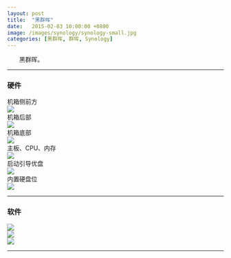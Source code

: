 ```yaml
---
layout: post
title:  "黑群晖"
date:   2015-02-03 10:00:00 +0800
image: /images/synology/synology-small.jpg
categories: [黑群晖, 群晖, Synology]
---
```


　　黑群晖。

------

<h3>硬件</h3>

<div class="row">
    <div class="col-md-4">
        <div class="panel-heading">机箱侧前方</div>
        <a href="{{site.baseurl}}/images/synology/黑群晖-侧前.jpg" target="_blank">
            <img class="thumbnail" src="{{site.baseurl}}/images/synology/黑群晖-侧前_s.jpg">
        </a>
    </div>
    <div class="col-md-4">
        <div class="panel-heading">机箱后部</div>
        <a href="{{site.baseurl}}/images/synology/黑群晖-后面.jpg" target="_blank">
            <img class="thumbnail" src="{{site.baseurl}}/images/synology/黑群晖-后面_s.jpg">
        </a>
    </div>
    <div class="col-md-4">
        <div class="panel-heading">机箱底部</div>
        <a href="{{site.baseurl}}/images/synology/黑群晖-底部.jpg" target="_blank">
            <img class="thumbnail" src="{{site.baseurl}}/images/synology/黑群晖-底部_s.jpg">
        </a>
    </div>
</div>
<div class="row">
    <div class="col-md-4">
        <div class="panel-heading">主板、CPU、内存</div>
        <a href="{{site.baseurl}}/images/synology/黑群晖-主板.jpg" target="_blank">
            <img class="thumbnail" src="{{site.baseurl}}/images/synology/黑群晖-主板_s.jpg">
        </a>
    </div>
    <div class="col-md-4">
        <div class="panel-heading">启动引导优盘</div>
        <a href="{{site.baseurl}}/images/synology/黑群晖-引导盘.jpg" target="_blank">
            <img class="thumbnail" src="{{site.baseurl}}/images/synology/黑群晖-引导盘_s.jpg">
        </a>
    </div>
    <div class="col-md-4">
        <div class="panel-heading">内置硬盘位</div>
        <a href="{{site.baseurl}}/images/synology/黑群晖-硬盘位3.jpg" target="_blank">
            <img class="thumbnail" src="{{site.baseurl}}/images/synology/黑群晖-硬盘位3_s.jpg">
        </a>
    </div>
</div>

------

<h3>软件</h3>

<div class="row">
    <div class="col-md-4">
        <a href="{{site.baseurl}}/images/synology/管理页面登录.png" target="_blank">
            <img class="thumbnail" src="{{site.baseurl}}/images/synology/管理页面登录_s.jpg">
        </a>
    </div>
    <div class="col-md-4">
        <a href="{{site.baseurl}}/images/synology/控制面板-常规.png" target="_blank">
            <img class="thumbnail" src="{{site.baseurl}}/images/synology/控制面板-常规_s.jpg">
        </a>
    </div>
    <div class="col-md-4">
        <a href="{{site.baseurl}}/images/synology/控制面板-存储.png" target="_blank">
            <img class="thumbnail" src="{{site.baseurl}}/images/synology/控制面板-存储_s.jpg">
        </a>
    </div>
</div>

------